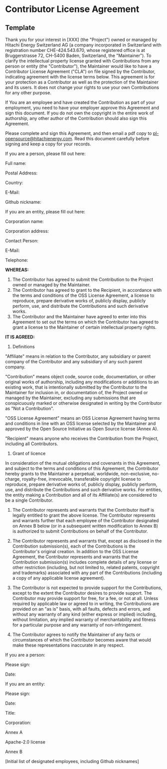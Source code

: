 # Contributor License Agreement

## Template

Thank you for your interest in [XXX] (the "Project") owned or managed by Hitachi Energy Switzerland AG (a company incorporated in Switzerland with registration number CHE-424.543.670, whose registered office is at Bruggerstrasse 72, CH-5400 Baden, Switzerland, the "Maintainer"). To clarify the intellectual property license granted with Contributions from any person or entity (the "Contributor"), the Maintainer would like to have a Contributor License Agreement ("CLA") on file signed by the Contributor, indicating agreement with the license terms below. This agreement is for your protection as a Contributor as well as the protection of the Maintainer and its users. It does not change your rights to use your own Contributions for any other purpose.

If You are an employee and have created the Contribution as part of your employment, you need to have your employer approve this Agreement and sign this document. If you do not own the copyright in the entire work of authorship, any other author of the Contribution should also sign this Agreement.

Please complete and sign this Agreement, and then email a pdf copy to pl-opensource@hitachienergy.com. Read this document carefully before signing and keep a copy for your records.

If you are a person, please fill out here:

Full name:

Postal Address:

Country:

E-Mail:

Github nickname:

If you are an entity, please fill out here:

Corporation name:

Corporation address:

Contact Person:

E-Mail:

Telephone:

**WHEREAS:**

1. The Contributor has agreed to submit the Contribution to the Project owned or managed by the Maintainer.
2. The Contributor has agreed to grant to the Recipient, in accordance with the terms and conditions of the OSS License Agreement, a license to reproduce, prepare derivative works of, publicly display, publicly perform, use, and distribute the Contributions and such derivative works.
3. The Contributor and the Maintainer have agreed to enter into this Agreement to set out the terms on which the Contributor has agreed to grant a license to the Maintainer of certain intellectual property rights.

**IT IS AGREED:**

1. Definitions

"Affiliate" means in relation to the Contributor, any subsidiary or parent company of the Contributor and any subsidiary of any such parent company.

"Contribution" means object code, source code, documentation, or other original works of authorship, including any modifications or additions to an existing work, that is intentionally submitted by the Contributor to the Maintainer for inclusion in, or documentation of, the Project owned or managed by the Maintainer, excluding any submissions that are conspicuously marked or otherwise designated in writing by the Contributor as "Not a Contribution".

"OSS License Agreement" means an OSS License Agreement having terms and conditions in line with an OSS license selected by the Maintainer and approved by the Open Source Initiative as Open Source license (Annex A).

"Recipient" means anyone who receives the Contribution from the Project, including all Contributors.

1. Grant of licence

In consideration of the mutual obligations and covenants in this Agreement, and subject to the terms and conditions of this Agreement, the Contributor hereby grants to the Maintainer a perpetual, worldwide, non-exclusive, no-charge, royalty-free, irrevocable, transferable copyright license to reproduce, prepare derivative works of, publicly display, publicly perform, use, and distribute the Contributions and such derivative works. For entities, the entity making a Contribution and all of its Affiliate(s) are considered to be a single Contributor.

1. The Contributor represents and warrants that the Contributor itself is legally entitled to grant the above license. The Contributor represents and warrants further that each employee of the Contributor designated on Annex B below (or in a subsequent written modification to Annex B) is authorized to submit Contributions on behalf of the Contributor.

1. The Contributor represents and warrants that, except as disclosed in the Contribution submission(s), each of the Contributions is the Contributor's original creation. In addition to the OSS License Agreement, the Contributor represents and warrants that the Contribution submission(s) includes complete details of any license or other restriction (including, but not limited to, related patents, copyright and trademarks) associated with any part of the Contributions (including a copy of any applicable license agreement).

1. The Contributor is not expected to provide support for the Contributions, except to the extent the Contributor desires to provide support. The Contributor may provide support for free, for a fee, or not at all. Unless required by applicable law or agreed to in writing, the Contributions are provided on an "as is" basis, with all faults, defects and errors, and without any warranty of any kind (either express or implied) including, without limitation, any implied warranty of merchantability and fitness for a particular purpose and any warranty of non-infringement.

1. The Contributor agrees to notify the Maintainer of any facts or circumstances of which the Contributor becomes aware that would make these representations inaccurate in any respect.

If you are a person:

Please sign:

Date:

If you are an entity:

Please sign:

Date:

Title:

Corporation:

Annex A

Apache-2.0 license

Annex B

[Initial list of designated employees, including Github nicknames]
